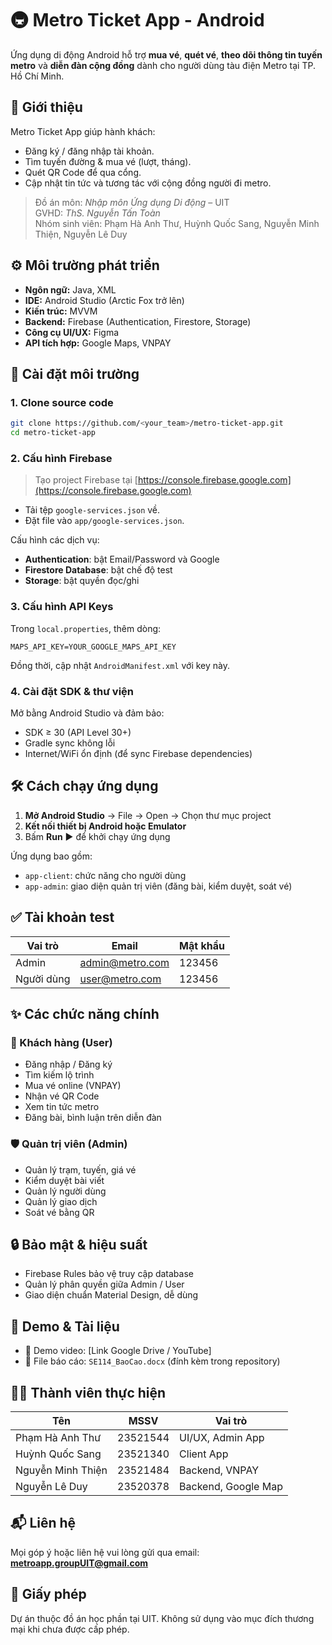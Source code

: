 
# 🚇 Metro Ticket App - Android

Ứng dụng di động Android hỗ trợ **mua vé**, **quét vé**, **theo dõi thông tin tuyến metro** và **diễn đàn cộng đồng** dành cho người dùng tàu điện Metro tại TP. Hồ Chí Minh.

## 📱 Giới thiệu
Metro Ticket App giúp hành khách:
- Đăng ký / đăng nhập tài khoản.
- Tìm tuyến đường & mua vé (lượt, tháng).
- Quét QR Code để qua cổng.
- Cập nhật tin tức và tương tác với cộng đồng người đi metro.

> Đồ án môn: *Nhập môn Ứng dụng Di động* – UIT  
> GVHD: *ThS. Nguyễn Tấn Toàn*  
> Nhóm sinh viên: Phạm Hà Anh Thư, Huỳnh Quốc Sang, Nguyễn Minh Thiện, Nguyễn Lê Duy

## ⚙️ Môi trường phát triển

- **Ngôn ngữ:** Java, XML
- **IDE:** Android Studio (Arctic Fox trở lên)
- **Kiến trúc:** MVVM
- **Backend:** Firebase (Authentication, Firestore, Storage)
- **Công cụ UI/UX:** Figma
- **API tích hợp:** Google Maps, VNPAY

## 🚀 Cài đặt môi trường

### 1. Clone source code

```bash
git clone https://github.com/<your_team>/metro-ticket-app.git
cd metro-ticket-app
```

### 2. Cấu hình Firebase

> Tạo project Firebase tại [https://console.firebase.google.com](https://console.firebase.google.com)

- Tải tệp `google-services.json` về.
- Đặt file vào `app/google-services.json`.

Cấu hình các dịch vụ:

- **Authentication**: bật Email/Password và Google
- **Firestore Database**: bật chế độ test
- **Storage**: bật quyền đọc/ghi

### 3. Cấu hình API Keys

Trong `local.properties`, thêm dòng:

```
MAPS_API_KEY=YOUR_GOOGLE_MAPS_API_KEY
```

Đồng thời, cập nhật `AndroidManifest.xml` với key này.

### 4. Cài đặt SDK & thư viện

Mở bằng Android Studio và đảm bảo:

- SDK ≥ 30 (API Level 30+)
- Gradle sync không lỗi
- Internet/WiFi ổn định (để sync Firebase dependencies)

## 🛠️ Cách chạy ứng dụng

1. **Mở Android Studio** → File → Open → Chọn thư mục project
2. **Kết nối thiết bị Android hoặc Emulator**
3. Bấm **Run** ▶️ để khởi chạy ứng dụng

Ứng dụng bao gồm:

- `app-client`: chức năng cho người dùng
- `app-admin`: giao diện quản trị viên (đăng bài, kiểm duyệt, soát vé)

## ✅ Tài khoản test

| Vai trò | Email | Mật khẩu |
|--------|-------|----------|
| Admin | admin@metro.com | 123456 |
| Người dùng | user@metro.com | 123456 |

## ✨ Các chức năng chính

### 📱 Khách hàng (User)
- Đăng nhập / Đăng ký
- Tìm kiếm lộ trình
- Mua vé online (VNPAY)
- Nhận vé QR Code
- Xem tin tức metro
- Đăng bài, bình luận trên diễn đàn

### 🛡️ Quản trị viên (Admin)
- Quản lý trạm, tuyến, giá vé
- Kiểm duyệt bài viết
- Quản lý người dùng
- Quản lý giao dịch
- Soát vé bằng QR

## 🔒 Bảo mật & hiệu suất

- Firebase Rules bảo vệ truy cập database
- Quản lý phân quyền giữa Admin / User
- Giao diện chuẩn Material Design, dễ dùng

## 📸 Demo & Tài liệu

- 🎥 Demo video: [Link Google Drive / YouTube]
- 📄 File báo cáo: `SE114_BaoCao.docx` (đính kèm trong repository)

## 🧑‍💻 Thành viên thực hiện

| Tên | MSSV | Vai trò |
|-----|------|---------|
| Phạm Hà Anh Thư | 23521544 | UI/UX, Admin App |
| Huỳnh Quốc Sang | 23521340 | Client App |
| Nguyễn Minh Thiện | 23521484 | Backend, VNPAY |
| Nguyễn Lê Duy | 23520378 | Backend, Google Map |

## 📬 Liên hệ

Mọi góp ý hoặc liên hệ vui lòng gửi qua email: **metroapp.groupUIT@gmail.com**

## 📄 Giấy phép

Dự án thuộc đồ án học phần tại UIT. Không sử dụng vào mục đích thương mại khi chưa được cấp phép.

